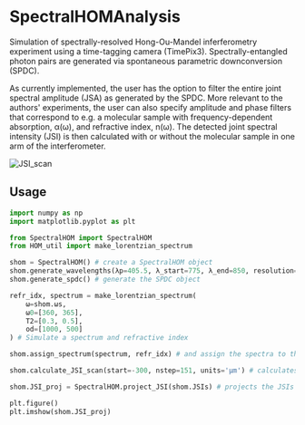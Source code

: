 # SpectralHOMAnalysis

Simulation of spectrally-resolved Hong-Ou-Mandel inferferometry experiment using a time-tagging camera (TimePix3). Spectrally-entangled photon pairs are generated via spontaneous parametric downconversion (SPDC).

As currently implemented, the user has the option to filter the entire joint spectral amplitude (JSA) as generated by the SPDC.
More relevant to the authors' experiments, the user can also specify amplitude and phase filters that correspond to e.g. a molecular sample with frequency-dependent absorption, α(ω), and refractive index, n(ω).
The detected joint spectral intensity (JSI) is then calculated with or without the molecular sample in one arm of the interferometer.

![JSI_scan](https://github.com/andrewhproppe/SpectralHOMAnalysis/assets/68742471/e2266648-32a4-446e-a635-ca4dbd53a33f)

## Usage

```py
import numpy as np
import matplotlib.pyplot as plt

from SpectralHOM import SpectralHOM
from HOM_util import make_lorentzian_spectrum

shom = SpectralHOM() # create a SpectralHOM object
shom.generate_wavelengths(λp=405.5, λ_start=775, λ_end=850, resolution=256*2, offset=0.0) # set pump wavelength and the start/end wavelengths of the SPDC spectrum
shom.generate_spdc() # generate the SPDC object

refr_idx, spectrum = make_lorentzian_spectrum(
    ω=shom.ωs,
    ω0=[360, 365],
    T2=[0.3, 0.5],
    od=[1000, 500]
) # Simulate a spectrum and refractive index

shom.assign_spectrum(spectrum, refr_idx) # and assign the spectra to the shom object

shom.calculate_JSI_scan(start=-300, nstep=151, units='μm') # calculates a JSI for a set of interferometer delays

shom.JSI_proj = SpectralHOM.project_JSI(shom.JSIs) # projects the JSIs onto one axis

plt.figure()
plt.imshow(shom.JSI_proj)
```


